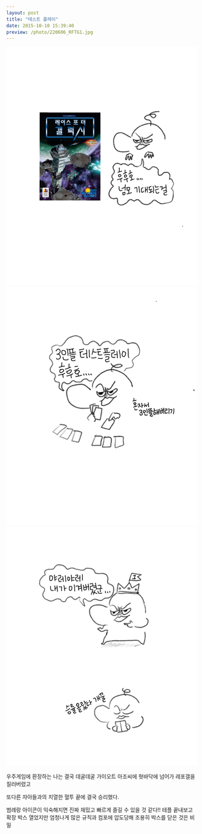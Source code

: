```yaml
---
layout: post
title: "테스트 플레이"
date: 2015-10-10 15:39:40
preview: /photo/220606_RFTG1.jpg
---
```


<img src="/photo/220606_RFTG1.jpg" width="1000">
<img src="/photo/220606_RFTG2.jpg" width="1000">
<img src="/photo/220606_RFTG3.jpg" width="1000">

우주게임에 환장하는 나는 결국 데굴데굴 가이오트 아조씨에 혓바닥에 넘어가 레포갤을 질러버렸고

또다른 자아들과의 치열한 혈투 끝에 결국 승리했다.

범례랑 아이콘이 익숙해지면 진짜 재밌고 빠르게 즐길 수 있을 것 같다!!
테플 끝내보고 확장 박스 열었지만 엄청나게 많은 규칙과 컴포에 압도당해 조용히 박스를 닫은 것은 비밀
